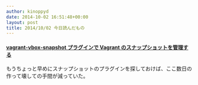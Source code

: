 ```yaml
---
author: kinoppyd
date: 2014-10-02 16:51:48+00:00
layout: post
title: 2014/10/02 今日読んだもの
---
```


#### [vagrant-vbox-snapshot プラグインで Vagrant のスナップショットを管理する](http://momijiame.tumblr.com/post/69363528770/vagrant-vbox-snapshot-vagrant)


もうちょっと早めにスナップショットのプラグインを探しておけば、ここ数日の作って壊しての手間が減っていた。
